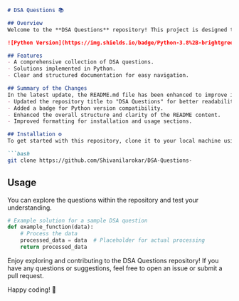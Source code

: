 ```markdown
# DSA Questions 📚

## Overview
Welcome to the **DSA Questions** repository! This project is designed to help you practice and enhance your understanding of various Data Structures and Algorithms (DSA) through a collection of questions and their respective solutions.

![Python Version](https://img.shields.io/badge/Python-3.8%2B-brightgreen) ![GitHub License](https://img.shields.io/badge/License-MIT-blue)

## Features
- A comprehensive collection of DSA questions.
- Solutions implemented in Python.
- Clear and structured documentation for easy navigation.

## Summary of the Changes
In the latest update, the README.md file has been enhanced to improve its aesthetics and clarity. Here are the key changes made:
- Updated the repository title to "DSA Questions" for better readability.
- Added a badge for Python version compatibility.
- Enhanced the overall structure and clarity of the README content.
- Improved formatting for installation and usage sections.

## Installation ⚙️
To get started with this repository, clone it to your local machine using the following command:

```bash
git clone https://github.com/Shivanilarokar/DSA-Questions-
```

## Usage
You can explore the questions within the repository and test your understanding.

```python
# Example solution for a sample DSA question
def example_function(data):
    # Process the data
    processed_data = data  # Placeholder for actual processing
    return processed_data
```

Enjoy exploring and contributing to the DSA Questions repository! If you have any questions or suggestions, feel free to open an issue or submit a pull request.

Happy coding! 🎉
```